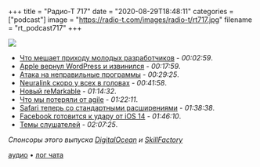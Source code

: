 +++
title = "Радио-Т 717"
date = "2020-08-29T18:48:11"
categories = ["podcast"]
image = "https://radio-t.com/images/radio-t/rt717.jpg"
filename = "rt_podcast717"
+++

![](https://radio-t.com/images/radio-t/rt717.jpg)

- [Что мешает приходу молодых разработчиков](https://www.opennet.ru/opennews/art.shtml?num=53619) - *00:02:59*.
- [Apple вернул WordPress и извинился](https://www.theverge.com/2020/8/22/21397424/apple-wordpress-apology-iap-free-ios-app) - *00:17:59*.
- [Атака на неправильные программы](https://qoto.org/@freemo/104765288863293481) - *00:29:25*.
- [Neuralink скоро у всех в головах](https://venturebeat.com/2020/08/28/neuralink-demonstrates-its-next-generation-brain-machine-interface/) - *00:41:58*.
- [Новый reMarkable](https://remarkable.com/) - *01:14:32*.
- [Что мы потеряли от agile](https://www.zdnet.com/article/what-weve-lost-in-the-push-to-agile-software-development/) - *01:22:11*.
- [Safari теперь со стандартными расширениями](https://developer.apple.com/news/?id=kuswih5l) - *01:38:38*.
- [Facebook готовится к удару от iOS 14](https://www.facebook.com/business/news/preparing-our-partners-for-ios-14-launch/) - *01:46:10*.
- [Темы слушателей](https://radio-t.com/p/2020/08/25/prep-717/) - *02:07:25*.

*Спонсоры этого выпуска [DigitalOcean](https://do.co/radiot) и [SkillFactory](https://clc.am/sY2omQ)*


[аудио](https://cdn.radio-t.com/rt_podcast717.mp3) • [лог чата](https://chat.radio-t.com/logs/radio-t-717.html)
<audio src="https://cdn.radio-t.com/rt_podcast717.mp3" preload="none"></audio>
